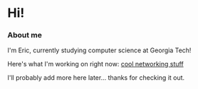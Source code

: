 # Hi!

### About me
I'm Eric, currently studying computer science at Georgia Tech!

Here's what I'm working on right now:
[cool networking stuff](https://github.com/estuhr1206/scheduling-policies-sim/tree/breakwater)

I'll probably add more here later... thanks for checking it out. 
